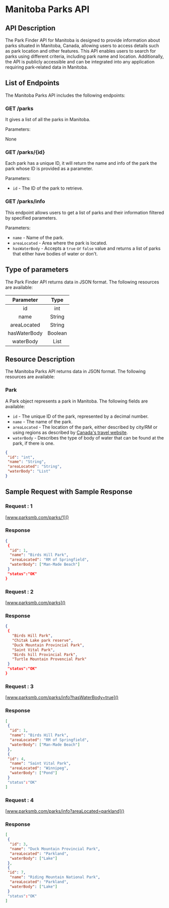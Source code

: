 # Manitoba Parks API

## API Description

The Park Finder API for Manitoba is designed to provide information about parks situated in Manitoba, Canada, allowing users to access details such as park location and other features. This API enables users to search for parks using different criteria, including park name and location. Additionally, the API is publicly accessible and can be integrated into any application requiring park-related data in Manitoba.

## List of Endpoints

The Manitoba Parks API includes the following endpoints:

### GET /parks

It gives a list of all the parks in Manitoba.

Parameters:

None

### GET /parks/{id}

Each park has a unique ID, it will return the name and info of the park the park whose ID is provided as a parameter.

Parameters:

- `id` - The ID of the park to retrieve.

### GET /parks/info

This endpoint allows users to get a list of parks and their information filtered by specified parameters.

Parameters:

- `name` - Name of the park.
- `areaLocated` - Area where the park is located.
- `hasWaterBody` - Accepts a `true` or `false` value and returns a list of parks that either have bodies of water or don't.

## Type of parameters

The Park Finder API returns data in JSON format. The following resources are available:

| Parameter  | Type    | 
| :-------:  | :--:    |
| id         |  int    | 
| name       | String  | 
| areaLocated| String  | 
| hasWaterBody| Boolean |
| waterBody| List |

## Resource Description

The Manitoba Parks API returns data in JSON format. The following resources are available:

### Park

A Park object represents a park in Manitoba. The following fields are available:

- `id` - The unique ID of the park, represented by a decimal number.
- `name` - The name of the park.
- `areaLocated` - The location of the park, either described by city/RM or using regions as described by [Canada's travel website](https://www.comeexplorecanada.com/manitoba).
- `waterBody` - Describes the type of body of water that can be found at the park, if there is one.

```json
{
 "id": "int",
 "name": "String",
 "areaLocated": "String",
 "waterBody": "List" 
}
```

## Sample Request with Sample Response

### Request : 1

[www.parksmb.com/parks/1]()

### Response
```json
{
 {
  "id": 1,
  "name": "Birds Hill Park",
  "areaLocated": "RM of Springfield",
  "waterBody": ["Man-Made Beach"]
 }
 "status":"OK"
} 
```
### Request : 2

[www.parksmb.com/parks]()

### Response
``` json
{
 {
   "Birds Hill Park",
   "Chitak Lake park reserve",
   "Duck Mountain Provincial Park",
   "Saint Vital Park",
   "Birds hill Provincial Park",
   "Turtle Mountain Provencial Park"
 }
 "status":"OK"
}
```

### Request : 3

[www.parksmb.com/parks/info?hasWaterBody=true]()

### Response
```json
[
 {
  "id": 1,
  "name": "Birds Hill Park",
  "areaLocated": "RM of Springfield",
  "waterBody": ["Man-Made Beach"]
 },
 {
 "id": 4,
  "name": "Saint Vital Park",
  "areaLocated": "Winnipeg",
  "waterBody": ["Pond"]
 }
 "status":"OK"
] 
```

### Request : 4

[www.parksmb.com/parks/info?areaLocated=parkland]()

### Response
```json
[
 {
  "id": 3,
  "name": "Duck Mountain Provincial Park",
  "areaLocated": "Parkland",
  "waterBody": ["Lake"]
 },
 {
 "id": 7,
  "name": "Riding Mountain National Park",
  "areaLocated": "Parkland",
  "waterBody": ["Lake"]
 }
 "status":"OK"
] 
```

